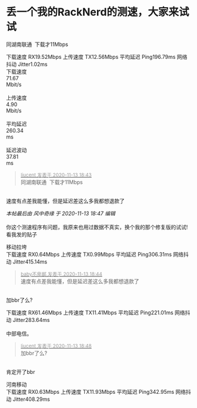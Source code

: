 # 丢一个我的RackNerd的测速，大家来试试


同湖南联通&nbsp;&nbsp;下载才11Mbps&nbsp; &nbsp;<img src="static/image/smiley/yct/002.gif" smilieid="30" border="0" alt="" />

下载速度 RX19.52Mbps 上传速度 TX12.56Mbps 平均延迟 Ping196.79ms 网络抖动 Jitter1.02ms<br />
下载速度<br />
 71.67 <br />
Mbit/s<br />
 <br />
上传速度<br />
 4.90 <br />
Mbit/s<br />
 <br />
平均延迟<br />
 260.34 <br />
ms<br />
 <br />
延迟波动<br />
 37.81 <br />
ms<img id="aimg_SW9yw" onclick="zoom(this, this.src, 0, 0, 0)" class="zoom" src="https://cdn.jsdelivr.net/gh/hishis/forum-master/public/images/patch.gif" onmouseover="img_onmouseoverfunc(this)" onload="thumbImg(this)" border="0" alt="" />

<div class="quote"><blockquote><font size="2"><a href="https://www.hostloc.com/forum.php?mod=redirect&amp;goto=findpost&amp;pid=9449830&amp;ptid=766332" target="_blank"><font color="#999999">liucent 发表于 2020-11-13 18:43</font></a></font><br />
同湖南联通&nbsp;&nbsp;下载才11Mbps</blockquote></div><br />
速度有点差我能懂，但是延迟差这么多我都想退款了

<i class="pstatus"> 本帖最后由 风中奇缘 于 2020-11-13 18:47 编辑 </i><br />
<br />
你这个测速程序有问题，我原来也用过数据不真实，换个我的那个修复版的试试!看我发的贴子

移动拉垮<br />
下载速度 RX0.64Mbps 上传速度 TX0.99Mbps 平均延迟 Ping306.31ms 网络抖动 Jitter415.14ms

<div class="quote"><blockquote><font size="2"><a href="https://www.hostloc.com/forum.php?mod=redirect&amp;goto=findpost&amp;pid=9449837&amp;ptid=766332" target="_blank"><font color="#999999">baby不卑鄙 发表于 2020-11-13 18:44</font></a></font><br />
速度有点差我能懂，但是延迟差这么多我都想退款了</blockquote></div><br />
加bbr了么?

下载速度 RX61.46Mbps 上传速度 TX11.41Mbps 平均延迟 Ping221.01ms 网络抖动 Jitter283.64ms<br />
<br />
中部电信。<img id="aimg_k2ww1" onclick="zoom(this, this.src, 0, 0, 0)" class="zoom" src="https://cdn.jsdelivr.net/gh/hishis/forum-master/public/images/patch.gif" onmouseover="img_onmouseoverfunc(this)" onload="thumbImg(this)" border="0" alt="" />

<div class="quote"><blockquote><font size="2"><a href="https://www.hostloc.com/forum.php?mod=redirect&amp;goto=findpost&amp;pid=9449855&amp;ptid=766332" target="_blank"><font color="#999999">liucent 发表于 2020-11-13 18:48</font></a></font><br />
加bbr了么?</blockquote></div><br />
肯定开了bbr

河南移动<br />
下载速度 RX0.63Mbps 上传速度 TX11.93Mbps 平均延迟 Ping342.95ms 网络抖动 Jitter408.29ms
